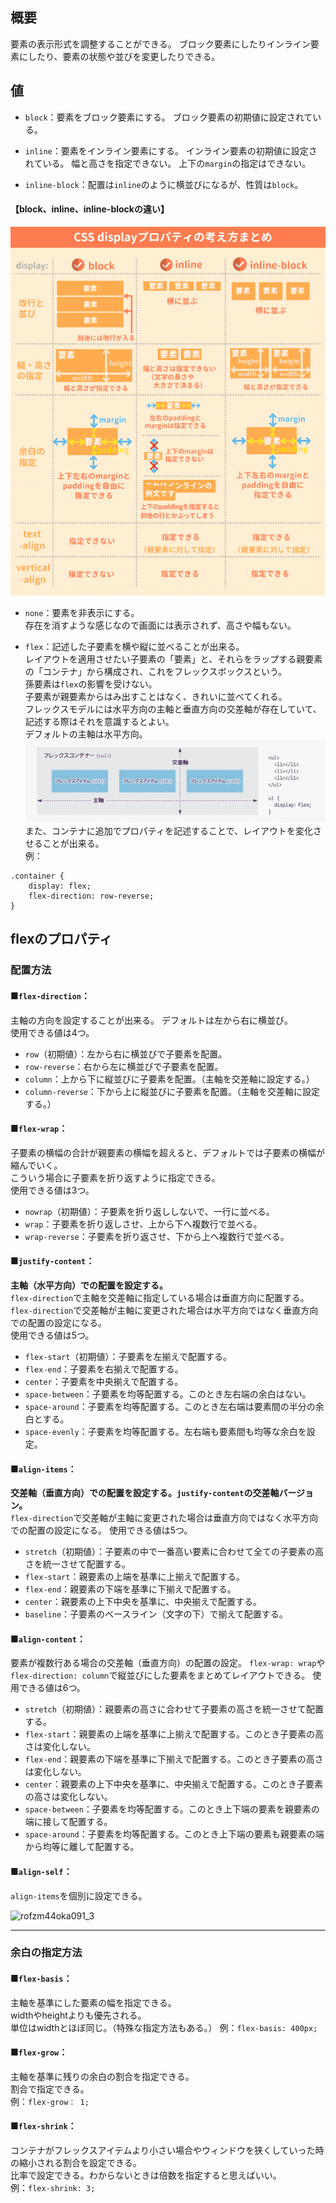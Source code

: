 ## 概要
要素の表示形式を調整することができる。
ブロック要素にしたりインライン要素にしたり、要素の状態や並びを変更したりできる。

## 値
- `block`：要素をブロック要素にする。
ブロック要素の初期値に設定されている。

- `inline`：要素をインライン要素にする。
インライン要素の初期値に設定されている。
幅と高さを指定できない。
上下の`margin`の指定はできない。

- `inline-block`：配置は`inline`のように横並びになるが、性質は`block`。

#### 【block、inline、inline-blockの違い】
![bdr44405-O4HRWW-07-min](https://github.com/uchas0120/TIL/blob/main/images/bdr44405-O4HRWW-07-min_1.png)

- `none`：要素を非表示にする。  
存在を消すような感じなので画面には表示されず、高さや幅もない。

- `flex`：記述した子要素を横や縦に並べることが出来る。  
  レイアウトを適用させたい子要素の「要素」と、それらをラップする親要素の「コンテナ」から構成され、これをフレックスボックスという。  
  孫要素は`flex`の影響を受けない。  
  子要素が親要素からはみ出すことはなく、きれいに並べてくれる。  
  フレックスモデルには水平方向の主軸と垂直方向の交差軸が存在していて、記述する際はそれを意識するとよい。  
  デフォルトの主軸は水平方向。
  ![flex](https://github.com/uchas0120/TIL/blob/main/images/flexiblebox.webp)
また、コンテナに追加でプロパティを記述することで、レイアウトを変化させることが出来る。  
例：
```
.container {
    display: flex;
    flex-direction: row-reverse;
}
```

## flexのプロパティ

### 配置方法
#### ■`flex-direction`：
主軸の方向を設定することが出来る。
デフォルトは左から右に横並び。  
使用できる値は4つ。
 - `row`（初期値）：左から右に横並びで子要素を配置。
 - `row-reverse`：右から左に横並びで子要素を配置。
 - `column`：上から下に縦並びに子要素を配置。（主軸を交差軸に設定する。）
 - `column-reverse`：下から上に縦並びに子要素を配置。（主軸を交差軸に設定する。）

#### ■`flex-wrap`：
子要素の横幅の合計が親要素の横幅を超えると、デフォルトでは子要素の横幅が縮んでいく。  
こういう場合に子要素を折り返すように指定できる。  
使用できる値は3つ。
  - `nowrap`（初期値）：子要素を折り返ししないで、一行に並べる。
  - `wrap`：子要素を折り返しさせ、上から下へ複数行で並べる。
  - `wrap-reverse`：子要素を折り返させ、下から上へ複数行で並べる。

#### ■`justify-content`：
<strong>主軸（水平方向）での配置を設定する。</strong><br>
   `flex-direction`で主軸を交差軸に指定している場合は垂直方向に配置する。  
  `flex-direction`で交差軸が主軸に変更された場合は水平方向ではなく垂直方向での配置の設定になる。  
  使用できる値は5つ。
 - `flex-start`（初期値）：子要素を左揃えで配置する。
 - `flex-end`：子要素を右揃えで配置する。
 - `center`：子要素を中央揃えで配置する。
 - `space-between`：子要素を均等配置する。このとき左右端の余白はない。
 - `space-around`：子要素を均等配置する。このとき左右端は要素間の半分の余白とする。
 -  `space-evenly`：子要素を均等配置する。左右端も要素間も均等な余白を設定。

#### ■`align-items`：
<strong>交差軸（垂直方向）での配置を設定する。`justify-content`の交差軸バージョン。</strong><br>
  `flex-direction`で交差軸が主軸に変更された場合は垂直方向ではなく水平方向での配置の設定になる。
    使用できる値は5つ。
   - `stretch`（初期値）：子要素の中で一番高い要素に合わせて全ての子要素の高さを統一させて配置する。
   - `flex-start`：親要素の上端を基準に上揃えで配置する。
   - `flex-end`：親要素の下端を基準に下揃えで配置する。
   - `center`：親要素の上下中央を基準に、中央揃えで配置する。
   - `baseline`：子要素のベースライン（文字の下）で揃えて配置する。

#### ■`align-content`：
要素が複数行ある場合の交差軸（垂直方向）の配置の設定。
 `flex-wrap: wrap`や`flex-direction: column`で縦並びにした要素をまとめてレイアウトできる。
使用できる値は6つ。
 - `stretch`（初期値）：親要素の高さに合わせて子要素の高さを統一させて配置する。
 - `flex-start`：親要素の上端を基準に上揃えで配置する。このとき子要素の高さは変化しない。
 - `flex-end`：親要素の下端を基準に下揃えで配置する。このとき子要素の高さは変化しない。
 - `center`：親要素の上下中央を基準に、中央揃えで配置する。このとき子要素の高さは変化しない。
 - `space-between`：子要素を均等配置する。このとき上下端の要素を親要素の端に接して配置する。
 - `space-around`：子要素を均等配置する。このとき上下端の要素も親要素の端から均等に離して配置する。

#### ■`align-self`：
`align-items`を個別に設定できる。

![rofzm44oka091_3](https://github.com/uchas0120/TIL/assets/152408430/692e07e1-858e-4321-99b5-bb95e379bd81)

---

### 余白の指定方法
#### ■`flex-basis`：
主軸を基準にした要素の幅を指定できる。  
widthやheightよりも優先される。  
単位はwidthとほぼ同じ。（特殊な指定方法もある。）
例：`flex-basis: 400px;`

#### ■`flex-grow`：
主軸を基準に残りの余白の割合を指定できる。  
割合で指定できる。  
例：`flex-grow： 1;`

#### ■`flex-shrink`：
コンテナがフレックスアイテムより小さい場合やウィンドウを狭くしていった時の縮小される割合を設定できる。  
比率で設定できる。わからないときは倍数を指定すると思えばいい。  
例：`flex-shrink: 3;`
